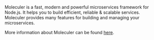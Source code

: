Moleculer is a fast, modern and powerful microservices framework for Node.js. It helps you to build efficient, reliable & scalable services. Moleculer provides many features for building and managing your microservices.

More information about Moleculer can be found [here](https://moleculer.services/).